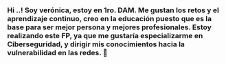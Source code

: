 ### Hi ..! Soy verónica, estoy en 1ro. DAM. Me gustan los retos y el aprendizaje continuo, creo en la educación puesto que es la base para ser mejor persona y mejores profesionales. Estoy realizando este FP, ya que me gustaría especializarme en Ciberseguridad, y dirigir mis conocimientos hacia la vulnerabilidad en las redes.   👋

<!--
Actualmente estamos mirando los siguientes temas:

![Tux, the Linux mascot](C:\Users\beero\OneDrive\Escritorio\imágenes/tux.png)

¡[Sistemas Informáticos!](C:\Users\beero\OneDrive\Escritorio\imágenes.png "Máquinas virtuales")


**veronicanchitipan/veronicanchitipan** is a ✨ _special_ ✨ repository because its `README.md` (this file) appears on your GitHub profile.

Here are some ideas to get you started:

- 🔭 I’m currently working on ...
- 🌱 I’m currently learning ...
- 👯 I’m looking to collaborate on ...
- 🤔 I’m looking for help with ...
- 💬 Ask me about ...
- 📫 How to reach me: ...
- 😄 Pronouns: ...
- ⚡ Fun fact: ...
-->
